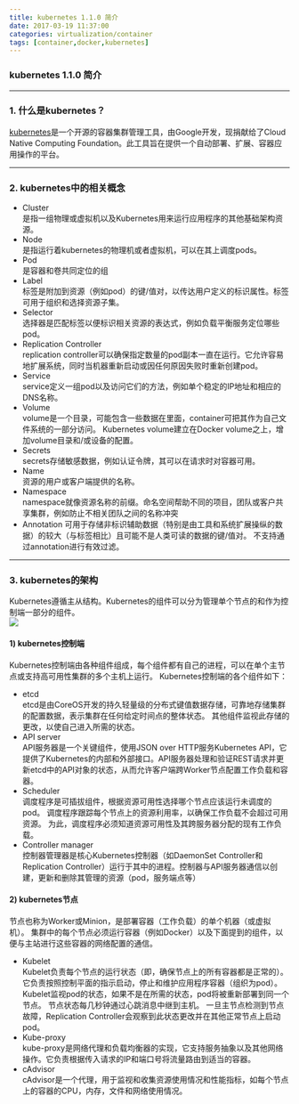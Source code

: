 ```yaml
---
title: kubernetes 1.1.0 简介
date: 2017-03-19 11:37:00
categories: virtualization/container
tags: [container,docker,kubernetes]
---
```

### kubernetes 1.1.0 简介

---

### 1. 什么是kubernetes？
[kubernetes](https://kubernetes.io/docs/user-guide/)是一个开源的容器集群管理工具，由Google开发，现捐献给了Cloud Native Computing Foundation。此工具旨在提供一个自动部署、扩展、容器应用操作的平台。

---

### 2. kubernetes中的相关概念
- Cluster  
是指一组物理或虚拟机以及Kubernetes用来运行应用程序的其他基础架构资源。
- Node  
是指运行着kubernetes的物理机或者虚拟机，可以在其上调度pods。
- Pod  
是容器和卷共同定位的组
- Label  
标签是附加到资源（例如pod）的键/值对，以传达用户定义的标识属性。标签可用于组织和选择资源子集。
- Selector  
选择器是匹配标签以便标识相关资源的表达式，例如负载平衡服务定位哪些pod。
- Replication Controller  
replication controller可以确保指定数量的pod副本一直在运行。它允许容易地扩展系统，同时当机器重新启动或因任何原因失败时重新创建pod。
- Service  
service定义一组pod以及访问它们的方法，例如单个稳定的IP地址和相应的DNS名称。
- Volume  
volume是一个目录，可能包含一些数据在里面，container可把其作为自己文件系统的一部分访问。 Kubernetes volume建立在Docker volume之上，增加volume目录和/或设备的配置。
- Secrets  
secrets存储敏感数据，例如认证令牌，其可以在请求时对容器可用。
- Name  
资源的用户或客户端提供的名称。
- Namespace  
namespace就像资源名称的前缀。命名空间帮助不同的项目，团队或客户共享集群，例如防止不相关团队之间的名称冲突
- Annotation
可用于存储非标识辅助数据（特别是由工具和系统扩展操纵的数据）的较大（与标签相比）且可能不是人类可读的数据的键/值对。 不支持通过annotation进行有效过滤。

---

### 3. kubernetes的架构
Kubernetes遵循主从结构。Kubernetes的组件可以分为管理单个节点的和作为控制端一部分的组件。  
![](/static/images/docs/virtualization/container/container_kubernetes_1.1.0_intro_01.png)

#### 1) kubernetes控制端
Kubernetes控制端由各种组件组成，每个组件都有自己的进程，可以在单个主节点或支持高可用性集群的多个主机上运行。 Kubernetes控制端的各个组件如下：
- etcd  
etcd是由CoreOS开发的持久轻量级的分布式键值数据存储，可靠地存储集群的配置数据，表示集群在任何给定时间点的整体状态。 其他组件监视此存储的更改，以使自己进入所需的状态。
- API server  
API服务器是一个关键组件，使用JSON over HTTP服务Kubernetes API，它提供了Kubernetes的内部和外部接口。API服务器处理和验证REST请求并更新etcd中的API对象的状态，从而允许客户端跨Worker节点配置工作负载和容器。
- Scheduler  
调度程序是可插拔组件，根据资源可用性选择哪个节点应该运行未调度的pod。 调度程序跟踪每个节点上的资源利用率，以确保工作负载不会超过可用资源。 为此，调度程序必须知道资源可用性及其跨服务器分配的现有工作负载。
- Controller manager  
控制器管理器是核心Kubernetes控制器（如DaemonSet Controller和Replication Controller）运行于其中的进程。控制器与API服务器通信以创建，更新和删除其管理的资源（pod，服务端点等）

#### 2) kubernetes节点
节点也称为Worker或Minion，是部署容器（工作负载）的单个机器（或虚拟机）。 集群中的每个节点必须运行容器（例如Docker）以及下面提到的组件，以便与主站进行这些容器的网络配置的通信。
- Kubelet  
Kubelet负责每个节点的运行状态（即，确保节点上的所有容器都是正常的）。 它负责按照控制平面的指示启动，停止和维护应用程序容器（组织为pod）。  
Kubelet监视pod的状态，如果不是在所需的状态，pod将被重新部署到同一个节点。 节点状态每几秒钟通过心跳消息中继到主机。 一旦主节点检测到节点故障，Replication Controller会观察到此状态更改并在其他正常节点上启动pod。
- Kube-proxy  
kube-proxy是网络代理和负载均衡器的实现，它支持服务抽象以及其他网络操作。它负责根据传入请求的IP和端口号将流量路由到适当的容器。
- cAdvisor  
cAdvisor是一个代理，用于监视和收集资源使用情况和性能指标，如每个节点上的容器的CPU，内存，文件和网络使用情况。
